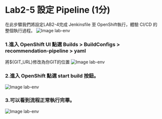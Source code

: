 # Lab2-5 設定 Pipeline (1分)
在此步驟我們將設定LAB2-4完成 Jenkinsfile 至 OpenShift執行，體驗 CI/CD 的整個執行過程。
![Image lab-env](https://raw.githubusercontent.com/j3ffk3/nccu-lab-2020/main/imgs/build-success.PNG)

### 1.進入 OpenShift UI 點選 Builds > BuildConfigs > recommendation-pipeline > yaml
將${GIT_URL}修改為你GIT的位置
![Image lab-env](https://raw.githubusercontent.com/j3ffk3/nccu-lab-2020/main/imgs/lab2-5-1.PNG)

### 2.進入 OpenShift 點選 start build 按鈕。
![Image lab-env](https://raw.githubusercontent.com/j3ffk3/nccu-lab-2020/main/imgs/lab2-start-build.PNG)

### 3.可以看到流程正常執行完畢。 
![Image lab-env](https://raw.githubusercontent.com/j3ffk3/nccu-lab-2020/main/imgs/build-success.PNG)
